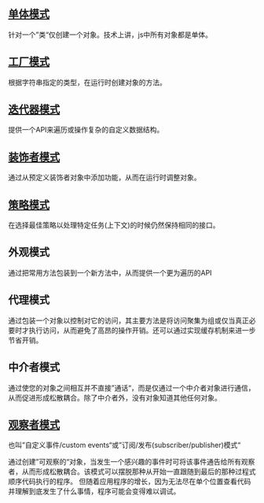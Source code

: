 ## [单体模式](singleton/)
针对一个”类“仅创建一个对象。技术上讲，js中所有对象都是单体。

## [工厂模式](factory/)
根据字符串指定的类型，在运行时创建对象的方法。

## [迭代器模式](iterator/)
提供一个API来遍历或操作复杂的自定义数据结构。

## [装饰者模式](decorator/)
通过从预定义装饰者对象中添加功能，从而在运行时调整对象。

## [策略模式](strategy/)
在选择最佳策略以处理特定任务(上下文)的时候仍然保持相同的接口。

## 外观模式
通过把常用方法包装到一个新方法中，从而提供一个更为遍历的API

## 代理模式
通过包装一个对象以控制对它的访问，其主要方法是将访问聚集为组或仅当真正必要时才执行访问，从而避免了高昂的操作开销。还可以通过实现缓存机制来进一步节省开销。

## 中介者模式
通过使您的对象之间相互并不直接”通话“，而是仅通过一个中介者对象进行通信，从而促进形成松散耦合。除了中介者外，没有对象知道其他任何对象。

## [观察者模式](observer/)
也叫”自定义事件/custom events“或”订阅/发布(subscriber/publisher)模式“

通过创建”可观察的“对象，当发生一个感兴趣的事件时可将该事件通告给所有观察者，从而形成松散耦合。该模式可以摆脱那种从开始一直跟随到最后的那种过程式顺序代码执行的程序。
但随着应用程序的增长，因为无法尽在单个位置查看代码并理解到底发生了什么事情，程序可能会变得难以调试。